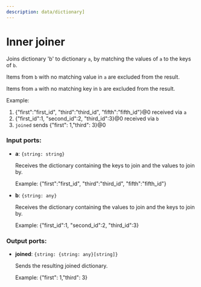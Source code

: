 ```yaml
---
description: data/dictionary]
---
```


# Inner joiner

Joins dictionary 'b' to dictionary `a`, by matching the values of `a` to the keys of `b`.

Items from `b` with no matching value in `a` are excluded from the result.

Items from `a` with no matching key in `b` are excluded from the result.

Example:
1. {"first":"first_id", "third":"third_id", "fifth":"fifth_id"}@0 received via `a`
2. {"first_id":1, "second_id":2, "third_id":3}@0 received via `b`
3. `joined` sends {"first": 1,"third": 3}@0

### Input ports:

* __a__: `{string: string}`

    Receives the dictionary containing the keys to join and the values to join by.
    
    Example:
    {"first":"first_id", "third":"third_id", "fifth":"fifth_id"}


* __b__: `{string: any}`

    Receives the dictionary containing the values to join and the keys to join by.
    
    Example:
    {"first_id":1, "second_id":2, "third_id":3}

### Output ports:

* __joined__: `{string: {string: any}[string]}`

    Sends the resulting joined dictionary.
    
    Example:
    {"first": 1,"third": 3}

